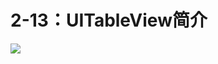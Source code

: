 # 2-13：UITableView简介

![](https://gitlab.com/kiriha/my-public-pictures/-/raw/main/pictures/2024/06/13_9_53_6_202406130953611.png)
